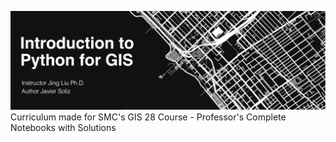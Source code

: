 ![banner](smc_gis_28_banner.png)
Curriculum made for SMC's GIS 28 Course - Professor's Complete Notebooks with Solutions
